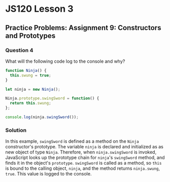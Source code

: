 # JS120 Lesson 3

## Practice Problems: Assignment 9: Constructors and Prototypes

### Question 4

What will the following code log to the console and why?

```js
function Ninja() {
  this.swung = true;
}

let ninja = new Ninja();

Ninja.prototype.swingSword = function() {
  return this.swung;
};

console.log(ninja.swingSword());
```

### Solution

In this example, `swingSword` is defined as a method on the `Ninja`
constructor's prototype. The variable `ninja` is declared and initialized as
as new object of type `Ninja`. Therefore, when `ninja.swingSword` is invoked,
JavaScript looks up the prototype chain for `ninja`'s `swingSword` method, and
finds it in the object's `prototype`. `swingSword` is called as a method, so
`this` is bound to the calling object, `ninja`, and the method returns
`ninja.swung`, `true`. This value is logged to the console.
